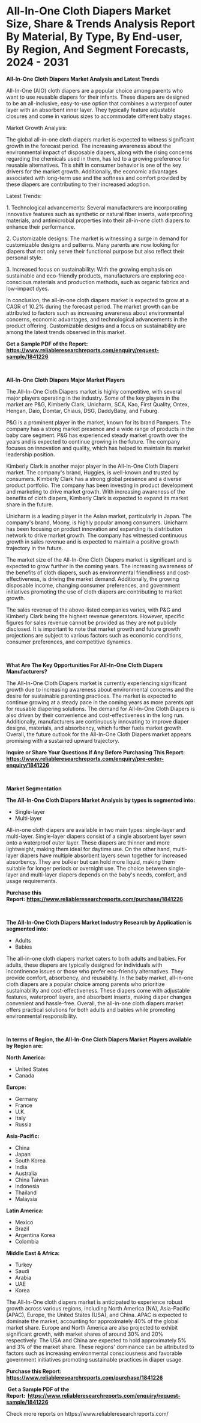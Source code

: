 <p><h1>All-In-One Cloth Diapers Market Size, Share & Trends Analysis Report By Material, By Type, By End-user, By Region, And Segment Forecasts, 2024 - 2031</h1></p><p><strong>All-In-One Cloth Diapers Market Analysis and Latest Trends</strong></p>
<p><p>All-In-One (AIO) cloth diapers are a popular choice among parents who want to use reusable diapers for their infants. These diapers are designed to be an all-inclusive, easy-to-use option that combines a waterproof outer layer with an absorbent inner layer. They typically feature adjustable closures and come in various sizes to accommodate different baby stages.</p><p>Market Growth Analysis:</p><p>The global all-in-one cloth diapers market is expected to witness significant growth in the forecast period. The increasing awareness about the environmental impact of disposable diapers, along with the rising concerns regarding the chemicals used in them, has led to a growing preference for reusable alternatives. This shift in consumer behavior is one of the key drivers for the market growth. Additionally, the economic advantages associated with long-term use and the softness and comfort provided by these diapers are contributing to their increased adoption.</p><p>Latest Trends:</p><p>1. Technological advancements: Several manufacturers are incorporating innovative features such as synthetic or natural fiber inserts, waterproofing materials, and antimicrobial properties into their all-in-one cloth diapers to enhance their performance.</p><p>2. Customizable designs: The market is witnessing a surge in demand for customizable designs and patterns. Many parents are now looking for diapers that not only serve their functional purpose but also reflect their personal style.</p><p>3. Increased focus on sustainability: With the growing emphasis on sustainable and eco-friendly products, manufacturers are exploring eco-conscious materials and production methods, such as organic fabrics and low-impact dyes.</p><p>In conclusion, the all-in-one cloth diapers market is expected to grow at a CAGR of 10.2% during the forecast period. The market growth can be attributed to factors such as increasing awareness about environmental concerns, economic advantages, and technological advancements in the product offering. Customizable designs and a focus on sustainability are among the latest trends observed in this market.</p></p>
<p><strong>Get a Sample PDF of the Report:&nbsp; <a href="https://www.reliableresearchreports.com/enquiry/request-sample/1841226">https://www.reliableresearchreports.com/enquiry/request-sample/1841226</a></strong></p>
<p>&nbsp;</p>
<p><strong>All-In-One Cloth Diapers Major Market Players</strong></p>
<p><p>The All-In-One Cloth Diapers market is highly competitive, with several major players operating in the industry. Some of the key players in the market are P&G, Kimberly Clark, Unicharm, SCA, Kao, First Quality, Ontex, Hengan, Daio, Domtar, Chiaus, DSG, DaddyBaby, and Fuburg.</p><p>P&G is a prominent player in the market, known for its brand Pampers. The company has a strong market presence and a wide range of products in the baby care segment. P&G has experienced steady market growth over the years and is expected to continue growing in the future. The company focuses on innovation and quality, which has helped to maintain its market leadership position.</p><p>Kimberly Clark is another major player in the All-In-One Cloth Diapers market. The company's brand, Huggies, is well-known and trusted by consumers. Kimberly Clark has a strong global presence and a diverse product portfolio. The company has been investing in product development and marketing to drive market growth. With increasing awareness of the benefits of cloth diapers, Kimberly Clark is expected to expand its market share in the future.</p><p>Unicharm is a leading player in the Asian market, particularly in Japan. The company's brand, Moony, is highly popular among consumers. Unicharm has been focusing on product innovation and expanding its distribution network to drive market growth. The company has witnessed continuous growth in sales revenue and is expected to maintain a positive growth trajectory in the future.</p><p>The market size of the All-In-One Cloth Diapers market is significant and is expected to grow further in the coming years. The increasing awareness of the benefits of cloth diapers, such as environmental friendliness and cost-effectiveness, is driving the market demand. Additionally, the growing disposable income, changing consumer preferences, and government initiatives promoting the use of cloth diapers are contributing to market growth.</p><p>The sales revenue of the above-listed companies varies, with P&G and Kimberly Clark being the highest revenue generators. However, specific figures for sales revenue cannot be provided as they are not publicly disclosed. It is important to note that market growth and future growth projections are subject to various factors such as economic conditions, consumer preferences, and competitive dynamics.</p></p>
<p>&nbsp;</p>
<p><strong>What Are The Key Opportunities For All-In-One Cloth Diapers Manufacturers?</strong></p>
<p><p>The All-In-One Cloth Diapers market is currently experiencing significant growth due to increasing awareness about environmental concerns and the desire for sustainable parenting practices. The market is expected to continue growing at a steady pace in the coming years as more parents opt for reusable diapering solutions. The demand for All-In-One Cloth Diapers is also driven by their convenience and cost-effectiveness in the long run. Additionally, manufacturers are continuously innovating to improve diaper designs, materials, and absorbency, which further fuels market growth. Overall, the future outlook for the All-In-One Cloth Diapers market appears promising with a sustained upward trajectory.</p></p>
<p><strong>Inquire or Share Your Questions If Any Before Purchasing This Report: <a href="https://www.reliableresearchreports.com/enquiry/pre-order-enquiry/1841226">https://www.reliableresearchreports.com/enquiry/pre-order-enquiry/1841226</a></strong></p>
<p>&nbsp;</p>
<p><strong>Market Segmentation</strong></p>
<p><strong>The All-In-One Cloth Diapers Market Analysis by types is segmented into:</strong></p>
<p><ul><li>Single-layer</li><li>Multi-layer</li></ul></p>
<p><p>All-in-one cloth diapers are available in two main types: single-layer and multi-layer. Single-layer diapers consist of a single absorbent layer sewn onto a waterproof outer layer. These diapers are thinner and more lightweight, making them ideal for daytime use. On the other hand, multi-layer diapers have multiple absorbent layers sewn together for increased absorbency. They are bulkier but can hold more liquid, making them suitable for longer periods or overnight use. The choice between single-layer and multi-layer diapers depends on the baby's needs, comfort, and usage requirements.</p></p>
<p><strong>Purchase this Report:&nbsp;<a href="https://www.reliableresearchreports.com/purchase/1841226">https://www.reliableresearchreports.com/purchase/1841226</a></strong></p>
<p>&nbsp;</p>
<p><strong>The All-In-One Cloth Diapers Market Industry Research by Application is segmented into:</strong></p>
<p><ul><li>Adults</li><li>Babies</li></ul></p>
<p><p>The all-in-one cloth diapers market caters to both adults and babies. For adults, these diapers are typically designed for individuals with incontinence issues or those who prefer eco-friendly alternatives. They provide comfort, absorbency, and reusability. In the baby market, all-in-one cloth diapers are a popular choice among parents who prioritize sustainability and cost-effectiveness. These diapers come with adjustable features, waterproof layers, and absorbent inserts, making diaper changes convenient and hassle-free. Overall, the all-in-one cloth diapers market offers practical solutions for both adults and babies while promoting environmental responsibility.</p></p>
<p>&nbsp;</p>
<p><strong>In terms of Region, the All-In-One Cloth Diapers Market Players available by Region are:</strong></p>
<p>
    <p> <strong> North America: </strong>
        <ul>
            <li>United States</li>
            <li>Canada</li>
        </ul>
        </p> 
    <p> <strong> Europe: </strong>
        <ul>
            <li>Germany</li>
            <li>France</li>
            <li>U.K.</li>
            <li>Italy</li>
            <li>Russia</li>
        </ul>
        </p> 
    <p> <strong> Asia-Pacific: </strong>
        <ul>
            <li>China</li>
            <li>Japan</li>
            <li>South Korea</li>
            <li>India</li>
            <li>Australia</li>
            <li>China Taiwan</li>
            <li>Indonesia</li>
            <li>Thailand</li>
            <li>Malaysia</li>
        </ul>
        </p> 
    <p> <strong> Latin America: </strong>
        <ul>
            <li>Mexico</li>
            <li>Brazil</li>
            <li>Argentina Korea</li>
            <li>Colombia</li>
        </ul>
        </p> 
    <p> <strong> Middle East & Africa: </strong>
        <ul>
            <li>Turkey</li>
            <li>Saudi</li>
            <li>Arabia</li>
            <li>UAE</li>
            <li>Korea</li>
        </ul>
    </p>
    </p>
<p><p>The All-In-One cloth diapers market is anticipated to experience robust growth across various regions, including North America (NA), Asia-Pacific (APAC), Europe, the United States (USA), and China. APAC is expected to dominate the market, accounting for approximately 40% of the global market share. Europe and North America are also projected to exhibit significant growth, with market shares of around 30% and 20% respectively. The USA and China are expected to hold approximately 5% and 3% of the market share. These regions' dominance can be attributed to factors such as increasing environmental consciousness and favorable government initiatives promoting sustainable practices in diaper usage.</p></p>
<p><strong>Purchase this Report: <a href="https://www.reliableresearchreports.com/purchase/1841226">https://www.reliableresearchreports.com/purchase/1841226</a></strong></p>
<p>&nbsp;<strong>Get a Sample PDF of the Report:&nbsp;&nbsp;<a href="https://www.reliableresearchreports.com/enquiry/request-sample/1841226">https://www.reliableresearchreports.com/enquiry/request-sample/1841226</a></strong></p>
<p><strong></strong></p>
<p>Check more reports on https://www.reliableresearchreports.com/</p>